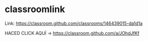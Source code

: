 # classroomlink
Link: https://classroom.github.com/classrooms/146439015-da1d1a

HACED CLICK AQUÍ → https://classroom.github.com/a/JOhdJfKf
